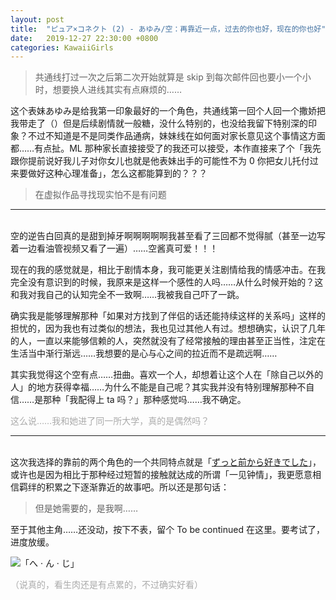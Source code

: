 ```yaml
---
layout: post
title:  "ピュア×コネクト (2) - あゆみ/空：再靠近一点，过去的你也好，现在的你也好"
date:   2019-12-27 22:30:00 +0800
categories: KawaiiGirls
---
```

> 共通线打过一次之后第二次开始就算是 skip 到每次邮件回也要小一个小时，想要换人进线其实有点麻烦的……

这个表妹あゆみ是给我第一印象最好的一个角色，共通线第一回个人回一个撒娇把我带走了（）但是后续剧情就一般糖，没什么特别的，也没给我留下特别深的印象？不过不知道是不是同类作品通病，妹妹线在如何面对家长意见这个事情这方面都……有点扯。ML 那种家长直接接受了的我还可以接受，本作直接来了个「我先跟你提前说好我儿子对你女儿也就是他表妹出手的可能性不为 0 你把女儿托付过来要做好这种心理准备」，怎么这都能算到的？？？

> 在虚拟作品寻找现实怕不是有问题

---
<br />空的逆告白回真的是甜到掉牙啊啊啊啊啊我甚至看了三回都不觉得腻（甚至一边写着一边看油管视频又看了一遍）……空酱真可爱！！！

现在的我的感觉就是，相比于剧情本身，我可能更关注剧情给我的情感冲击。在我完全没有意识到的时候，我原来是这样一个感性的人吗……从什么时候开始的？这和我对我自己的认知完全不一致啊……我被我自己吓了一跳。

确实我是能够理解那种「如果对方找到了伴侣的话还能持续这样的关系吗」这样的担忧的，因为我也有过类似的想法，我也见过其他人有过。想想确实，认识了几年的人，一直以来能够信赖的人，突然就没有了经常接触的理由甚至正当性，注定在生活当中渐行渐远……我想要的是心与心之间的拉近而不是疏远啊……

其实我觉得这个空有点……扭曲。喜欢一个人，却想着让这个人在「除自己以外的人」的地方获得幸福……为什么不能是自己呢？其实我并没有特别理解那种不自信……是那种「我配得上 ta 吗？」那种感觉吗……我不确定。

<p style="color: #AAAAAA">这么说……我和她进了同一所大学，真的是偶然吗？</p>

---
<br />这次我选择的靠前的两个角色的一个共同特点就是「[ずっと前から好きでした](http://music.163.com/m/song?id=27506544&userid=136223912)」，或许也是因为相比于那种经过短暂的接触就达成的所谓「一见钟情」，我更愿意相信羁绊的积累之下逐渐靠近的故事吧。所以还是那句话：

> 但是她需要的，是我啊……

至于其他主角……还没动，按下不表，留个 To be continued 在这里。要考试了，进度放缓。

![「へ · ん · じ」](https://i.loli.net/2019/12/27/sINb8pMWrPoi9aO.png)

<p style="color: #AAAAAA">（说真的，看生肉还是有点累的，不过确实好看）</p>